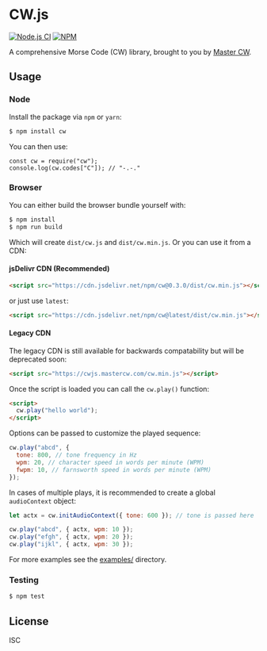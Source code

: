 # CW.js

[![Node.js CI](https://github.com/mastercw/cw.js/workflows/Node.js%20CI/badge.svg)](https://github.com/mastercw/cw.js/actions)
[![NPM](https://img.shields.io/npm/v/cw)](https://www.npmjs.com/package/cw)

A comprehensive Morse Code (CW) library, brought to you by [Master CW](https://www.mastercw.com/).

## Usage

### Node

Install the package via `npm` or `yarn`:

```bash
$ npm install cw
```

You can then use:

```node
const cw = require("cw");
console.log(cw.codes["C"]); // "-.-."
```

### Browser

You can either build the browser bundle yourself with:

```bash
$ npm install
$ npm run build
```

Which will create `dist/cw.js` and `dist/cw.min.js`. Or you can use it from a CDN:

#### jsDelivr CDN (Recommended)

```html
<script src="https://cdn.jsdelivr.net/npm/cw@0.3.0/dist/cw.min.js"></script>
```

or just use `latest`:

```html
<script src="https://cdn.jsdelivr.net/npm/cw@latest/dist/cw.min.js"></script>
```

#### Legacy CDN

The legacy CDN is still available for backwards compatability but will be deprecated soon:

```html
<script src="https://cwjs.mastercw.com/cw.min.js"></script>
```

Once the script is loaded you can call the `cw.play()` function:

```html
<script>
  cw.play("hello world");
</script>
```

Options can be passed to customize the played sequence:

```js
cw.play("abcd", {
  tone: 800, // tone frequency in Hz
  wpm: 20, // character speed in words per minute (WPM)
  fwpm: 10, // farnsworth speed in words per minute (WPM)
});
```

In cases of multiple plays, it is recommended to create a global `audioContext` object:

```js
let actx = cw.initAudioContext({ tone: 600 }); // tone is passed here

cw.play("abcd", { actx, wpm: 10 });
cw.play("efgh", { actx, wpm: 20 });
cw.play("ijkl", { actx, wpm: 30 });
```

For more examples see the [examples/](examples/) directory.

### Testing

```bash
$ npm test
```

## License

ISC
